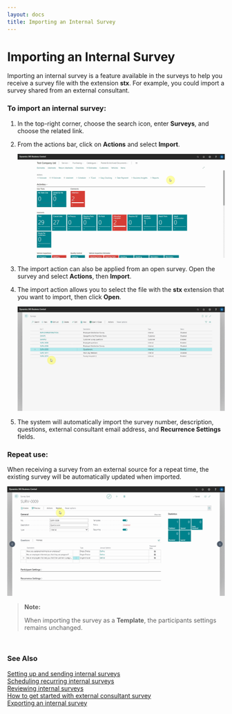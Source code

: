 ```yaml
---
layout: docs
title: Importing an Internal Survey
---
```


# Importing an Internal Survey

Importing an internal survey is a feature available in the surveys to help you receive a survey file with the extension **stx**. For example, you could import a survey shared from an external consultant.

### To import an internal survey:
1. In the top-right corner, choose the search icon, enter **Surveys**, and choose the related link.
2. From the actions bar, click on **Actions** and select **Import**.

   ![](media/garagehive-internal-surveys0001.gif)

3. The import action can also be applied from an open survey. Open the survey and select **Actions**, then **Import**.
4. The import action allows you to select the file with the **stx** extension that you want to import, then click **Open**.

   ![](media/garagehive-internal-surveys0002.gif)

5. The system will automatically import the survey number, description, questions, external consultant email address, and **Recurrence Settings** fields.

### Repeat use:
When receiving a survey from an external source for a repeat time, the existing survey will be automatically updated when imported.

  ![](media/garagehive-internal-surveys204.gif)


> **Note:**
>
> When importing the survey as a **Template**, the participants settings remains unchanged.


<br>

### **See Also**

[Setting up and sending internal surveys](garagehive-setting-up-and-sending-internal-surveys.html) \
[Scheduling recurring internal surveys](garagehive-scheduling-recurring-internal-surveys.html) \
[Reviewing internal surveys](reviewing-internal-surveys.html) \
[How to get started with external consultant survey](garagehive-how-to-get-started-with-external-consultant-survey.html) \
[Exporting an internal survey](garagehive-exporting-an-internal-survey.html)
